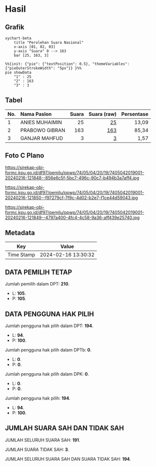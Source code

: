 # Hasil

## Grafik

```mermaid
xychart-beta
    title "Perolehan Suara Nasional"
    x-axis [01, 02, 03]
    y-axis "Suara" 0 --> 163
    bar [25, 163, 3]
```

```mermaid
%%{init: {"pie": {"textPosition": 0.5}, "themeVariables": {"pieOuterStrokeWidth": "5px"}} }%%
pie showData
    "1" : 25
    "2" : 163
    "3" : 3
```

## Tabel

| No. | Nama Paslon    | Suara | Suara (raw) | Persentase |
|:--- |:-------------- | -----:| -----------:| ----------:|
| 1   | ANIES MUHAIMIN | 25    | [25][p-1]   | 13,09      |
| 2   | PRABOWO GIBRAN | 163   | [163][p-2]  | 85,34      |
| 3   | GANJAR MAHFUD  | 3     | [3][p-3]    | 1,57       |


[p-1]: https://github.com/gigit-pemilu/pemilu-2024/blob/main/pilpres/hitung-suara/sub/74-sulawesi-tenggara/sub/05-konawe-selatan/sub/04-palangga/sub/2019-watumerembe/sub/001-tps/sub/paslon-1.txt
[p-2]: https://github.com/gigit-pemilu/pemilu-2024/blob/main/pilpres/hitung-suara/sub/74-sulawesi-tenggara/sub/05-konawe-selatan/sub/04-palangga/sub/2019-watumerembe/sub/001-tps/sub/paslon-2.txt
[p-3]: https://github.com/gigit-pemilu/pemilu-2024/blob/main/pilpres/hitung-suara/sub/74-sulawesi-tenggara/sub/05-konawe-selatan/sub/04-palangga/sub/2019-watumerembe/sub/001-tps/sub/paslon-3.txt

## Foto C Plano

https://sirekap-obj-formc.kpu.go.id/df97/pemilu/ppwp/74/05/04/20/19/7405042019001-20240216-121848--856e6c5f-5bc7-496c-90c7-b494b3a7aff4.jpg

https://sirekap-obj-formc.kpu.go.id/df97/pemilu/ppwp/74/05/04/20/19/7405042019001-20240216-121850--f97279cf-7f9c-4d02-b2e7-f1ce44d59043.jpg

https://sirekap-obj-formc.kpu.go.id/df97/pemilu/ppwp/74/05/04/20/19/7405042019001-20240216-121849--4797a400-4fc4-4c58-9a36-aff439e25740.jpg


## Metadata

| Key        | Value               |
| ---------- | ------------------- |
| Time Stamp | 2024-02-16 13:30:32 |


## DATA PEMILIH TETAP

Jumlah pemilih dalam DPT: **210**.
 * L: **105**.
 * P: **105**.

## DATA PENGGUNA HAK PILIH

Jumlah pengguna hak pilih dalam DPT: **194**.
 * L: **94**.
 * P: **100**.

Jumlah pengguna hak pilih dalam DPTb: **0**.
 * L: **0**.
 * P: **0**.

Jumlah pengguna hak pilih dalam DPK: **0**.
 * L: **0**.
 * P: **0**.

Jumlah pengguna hak pilih: **194**.
 * L: **94**.
 * P: **100**.

## JUMLAH SUARA SAH DAN TIDAK SAH

JUMLAH SELURUH SUARA SAH: **191**.

JUMLAH SUARA TIDAK SAH: **3**.

JUMLAH SELURUH SUARA SAH DAN SUARA TIDAK SAH: **194**.


